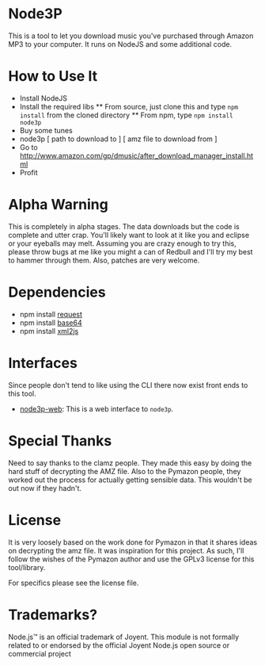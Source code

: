 Node3P
===============

This is a tool to let you download music you've purchased through Amazon MP3 to your computer. It runs on NodeJS and some additional code.


How to Use It
===============

* Install NodeJS
* Install the required libs
** From source, just clone this and type `npm install` from the cloned directory 
** From npm, type `npm install node3p` 
* Buy some tunes
* node3p [ path to download to ] [ amz file to download from ]
* Go to http://www.amazon.com/gp/dmusic/after_download_manager_install.html
* Profit


Alpha Warning
==============

This is completely in alpha stages. The data downloads but the code is complete and utter crap. You'll likely want to look at it like you and eclipse or your eyeballs may melt. Assuming you are crazy enough to try this, please throw bugs at me like you might a can of Redbull and I'll try my best to hammer through them. Also, patches are very welcome.


Dependencies
===============

* npm install [request](http://github.com/mikeal/node-utils/)
* npm install [base64](http://github.com/pkrumins/node-base64/)
* npm install [xml2js](http://github.com/maqr/node-xml2js/)


Interfaces
===============

Since people don't tend to like using the CLI there now exist front ends to this tool.

* [node3p-web](http://github.com/ncb000gt/node3p-web/): This is a web interface to `node3p`.


Special Thanks
===============

Need to say thanks to the clamz people. They made this easy by doing the hard stuff of decrypting the AMZ file. Also to the Pymazon people, they worked out the process for actually getting sensible data. This wouldn't be out now if they hadn't.


License
===============

It is very loosely based on the work done for Pymazon in that it shares ideas on decrypting the amz file. It was inspiration for this project. As such, I'll follow the wishes of the Pymazon author and use the GPLv3 license for this tool/library.

For specifics please see the license file.


Trademarks?
============

Node.js™ is an official trademark of Joyent. This module is not formally related to or endorsed by the official Joyent Node.js open source or commercial project